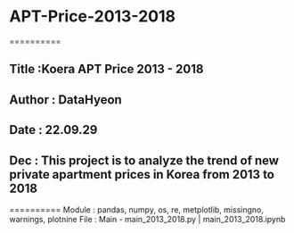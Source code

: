 # APT-Price-2013-2018
==========
## Title :Koera APT Price 2013 - 2018
## Author : DataHyeon
## Date : 22.09.29
## Dec : This project is to analyze the trend of new private apartment prices in Korea from 2013 to 2018
==========
Module : pandas, numpy, os, re, metplotlib, missingno, warnings, plotnine
File : Main - main_2013_2018.py | main_2013_2018.ipynb

